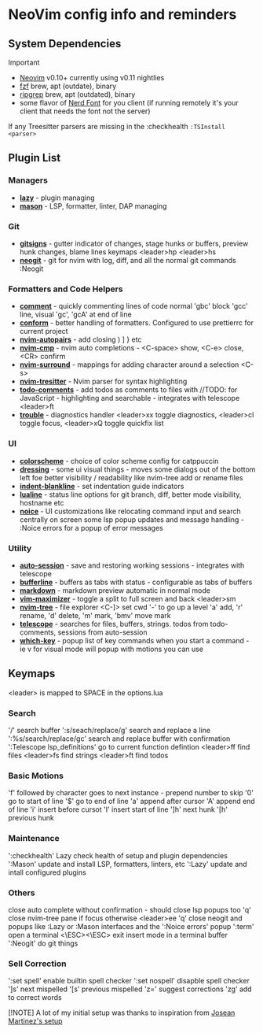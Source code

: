 # NeoVim config info and reminders

## System Dependencies

> [!IMPORTANT]
>
> - [Neovim](https://github.com/neovim/neovim/releases) v0.10+ currently using v0.11 nightlies
> - [fzf](https://github.com/junegunn/fzf/releases) brew, apt (outdate), binary
> - [ripgrep](https://github.com/BurntSushi/ripgrep#installation) brew, apt (outdated), binary
> - some flavor of [Nerd Font](https://www.nerdfonts.com/font-downloads) for you client (if running remotely it's your client that needs the font not the server)
>
> If any Treesitter parsers are missing in the :checkhealth `:TSInstall <parser>`

## Plugin List

### Managers

- [**lazy**](https://github.com/folke/lazy.nvim) - plugin managing
- [**mason**](https://github.com/williamboman/mason.nvim) - LSP, formatter, linter, DAP managing

### Git

- [**gitsigns**](https://github.com/lewis6991/gitsigns.nvim) - gutter indicator of changes, stage hunks or buffers, preview hunk changes, blame lines keymaps \<leader\>hp \<leader\>hs
- [**neogit**](https://github.com/NeogitOrg/neogit) - git for nvim with log, diff, and all the normal git commands :Neogit

### Formatters and Code Helpers

- [**comment**](https://github.com/numToStr/Comment.nvim) - quickly commenting lines of code normal 'gbc' block 'gcc' line, visual 'gc', 'gcA' at end of line
- [**conform**](https://github.com/stevearc/conform.nvim) - better handling of formatters. Configured to use prettierrc for current project
- [**nvim-autopairs**](https://github.com/windwp/nvim-autopairs) - add closing ) ] } etc
- [**nvim-cmp**](https://github.com/hrsh7th/nvim-cmp) - nvim auto completions - \<C-space\> show, \<C-e\> close, \<CR\> confirm
- [**nvim-surround**](https://github.com/tpope/vim-surround) - mappings for adding character around a selection \<C-s\>
- [**nvim-tresitter**](https://github.com/tree-sitter/tree-sitter) - Nvim parser for syntax highlighting
- [**todo-comments**](https://github.com/folke/todo-comments.nvim) - add todos as comments to files with //TODO: for JavaScript - highlighting and searchable - integrates with telescope \<leader\>ft
- [**trouble**](https://github.com/folke/trouble.nvim) - diagnostics handler \<leader\>xx toggle diagnostics, \<leader\>cl toggle focus, \<leader\>xQ toggle quickfix list

### UI

- [**colorscheme**](https://github.com/catppuccin/nvim) - choice of color scheme config for catppuccin
- [**dressing**](https://github.com/stevearc/dressing.nvim) - some ui visual things - moves some dialogs out of the bottom left foe better visibility / readability like nvim-tree add or rename files
- [**indent-blankline**](https://github.com/lukas-reineke/indent-blankline.nvim) - set indentation guide indicators
- [**lualine**](https://github.com/nvim-lualine/lualine.nvim) - status line options for git branch, diff, better mode visibility, hostname etc
- [**noice**](https://github.com/folke/noice.nvim) - UI customizations like relocating command input and search centrally on screen some lsp popup updates and message handling - :Noice errors for a popup of error messages

### Utility

- [**auto-session**](https://github.com/rmagatti/auto-session) - save and restoring working sessions - integrates with telescope
- [**bufferline**](https://github.com/akinsho/bufferline.nvim) - buffers as tabs with status - configurable as tabs of buffers
- [**markdown**](https://github.com/MeanderingProgrammer/markdown.nvim) - markdown preview automatic in normal mode
- [**vim-maximizer**](https://github.com/szw/vim-maximizer) - toggle a split to full screen and back \<leader\>sm
- [**nvim-tree**](https://github.com/nvim-tree/nvim-tree.lua) - file explorer <C-]> set cwd '-' to go up a level 'a' add, 'r' rename, 'd' delete, 'm' mark, 'bmv' move mark
- [**telescope**](https://github.com/nvim-telescope/telescope.nvim) - searches for files, buffers, strings. todos from todo-comments, sessions from auto-session
- [**which-key**](https://github.com/folke/which-key.nvim) - popup list of key commands when you start a command - ie v for visual mode will popup with motions you can use

## Keymaps

\<leader\> is mapped to SPACE in the options.lua

### Search

'/' search buffer
':s/seach/replace/g' search and replace a line
':%s/search/replace/gc' search and replace buffer with confirmation
':Telescope lsp_definitions' go to current function defintion
\<leader\>ff find files
\<leader\>fs find strings
\<leader\>ft find todos

### Basic Motions

'f' followed by character goes to next instance - prepend number to skip
'0' go to start of line
'$' go to end of line
'a' append after cursor
'A' append end of line
'i' insert before cursot
'I' insert start of line
']h' next hunk
'[h' previous hunk

### Maintenance

':checkhealth' Lazy check health of setup and plugin dependencies
':Mason' update and install LSP, formatters, linters, etc
':Lazy' update and intall configured plugins

### Others

<C-e> close auto complete without confirmation - should close lsp popups too
'q' close nvim-tree pane if focus otherwise \<leader\>ee
'q' close neogit and popups like :Lazy or :Mason interfaces and the ':Noice errors' popup
':term' open a terminal
<\ESC\><\ESC\> exit insert mode in a terminal buffer
':Neogit' do git things

### Sell Correction

':set spell' enable builtin spell checker
':set nospell' disapble spell checker
']s' next mispelled
'[s' previous mispelled
'z=' suggest corrections
'zg' add to correct words

[!NOTE]
A lot of my initial setup was thanks to inspiration from [Josean Martinez's setup](https://www.josean.com/posts/how-to-setup-neovim-2024)
